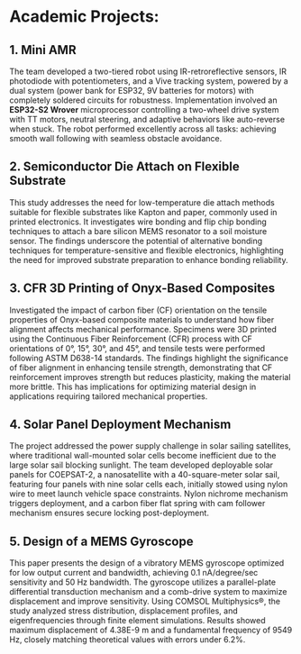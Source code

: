 # Academic Projects:

## 1. Mini AMR
The team developed a two-tiered robot using IR-retroreflective sensors, IR photodiode with potentiometers, and a Vive tracking system, powered by a dual system (power bank for ESP32, 9V batteries for motors) with completely soldered circuits for robustness. Implementation involved an **ESP32-S2 Wrover** microprocessor controlling a two-wheel drive system with TT motors, neutral steering, and adaptive behaviors like auto-reverse when stuck. The robot performed excellently across all tasks: achieving smooth wall following with seamless obstacle avoidance.


## 2. Semiconductor Die Attach on Flexible Substrate
This study addresses the need for low-temperature die attach methods suitable for flexible substrates like Kapton and paper, commonly used in printed electronics. It investigates wire bonding and flip chip bonding techniques to attach a bare silicon MEMS resonator to a soil moisture sensor. The findings underscore the potential of alternative bonding techniques for temperature-sensitive and flexible electronics, highlighting the need for improved substrate preparation to enhance bonding reliability.


## 3. CFR 3D Printing of Onyx-Based Composites
Investigated the impact of carbon fiber (CF) orientation on the tensile properties of Onyx-based composite materials to understand how fiber alignment affects mechanical performance. Specimens were 3D printed using the Continuous Fiber Reinforcement (CFR) process with CF orientations of 0°, 15°, 30°, and 45°, and tensile tests were performed following ASTM D638-14 standards. The findings highlight the significance of fiber alignment in enhancing tensile strength, demonstrating that CF reinforcement improves strength but reduces plasticity, making the material more brittle. This has implications for optimizing material design in applications requiring tailored mechanical properties.


## 4. Solar Panel Deployment Mechanism
The project addressed the power supply challenge in solar sailing satellites, where traditional wall-mounted solar cells become inefficient due to the large solar sail blocking sunlight. The team developed deployable solar panels for COEPSAT-2, a nanosatellite with a 40-square-meter solar sail, featuring four panels with nine solar cells each, initially stowed using nylon wire to meet launch vehicle space constraints. Nylon nichrome mechanism triggers deployment, and a carbon fiber flat spring with cam follower mechanism ensures secure locking post-deployment.


## 5. Design of a MEMS Gyroscope
This paper presents the design of a vibratory MEMS gyroscope optimized for low output current and bandwidth, achieving 0.1 nA/degree/sec sensitivity and 50 Hz bandwidth. The gyroscope utilizes a parallel-plate differential transduction mechanism and a comb-drive system to maximize displacement and improve sensitivity. Using COMSOL Multiphysics®, the study analyzed stress distribution, displacement profiles, and eigenfrequencies through finite element simulations. Results showed maximum displacement of 4.38E-9 m and a fundamental frequency of 9549 Hz, closely matching theoretical values with errors under 6.2\%.
